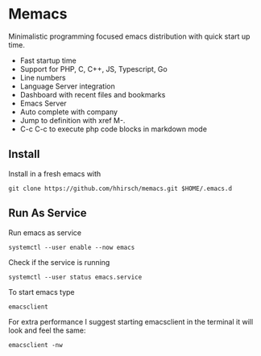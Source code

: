 # Memacs
Minimalistic programming focused emacs distribution with quick start up time.

- Fast startup time
- Support for PHP, C, C++, JS, Typescript, Go
- Line numbers
- Language Server integration
- Dashboard with recent files and bookmarks
- Emacs Server
- Auto complete with company
- Jump to definition with xref M-.
- C-c C-c to execute php code blocks in markdown mode
## Install
Install in a fresh emacs with
```
git clone https://github.com/hhirsch/memacs.git $HOME/.emacs.d
```

## Run As Service
Run emacs as service
```
systemctl --user enable --now emacs
```

Check if the service is running
```
systemctl --user status emacs.service
```

To start emacs type
```
emacsclient
```

For extra performance I suggest starting emacsclient in the terminal it will look and feel the same:
```
emacsclient -nw
```

